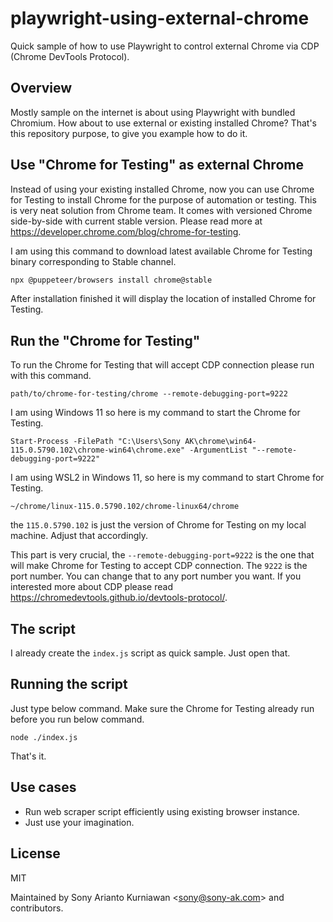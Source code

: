 # playwright-using-external-chrome
Quick sample of how to use Playwright to control external Chrome via CDP (Chrome DevTools Protocol).

## Overview
Mostly sample on the internet is about using Playwright with bundled Chromium. How about to use external or existing installed Chrome? That's this repository purpose, to give you example how to do it.

## Use "Chrome for Testing" as external Chrome
Instead of using your existing installed Chrome, now you can use Chrome for Testing to install Chrome for the purpose of automation or testing. This is very neat solution from Chrome team. It comes with versioned Chrome side-by-side with current stable version. Please read more at https://developer.chrome.com/blog/chrome-for-testing.

I am using this command to download latest available Chrome for Testing binary corresponding to Stable channel.

```bash
npx @puppeteer/browsers install chrome@stable
```

After installation finished it will display the location of installed Chrome for Testing.

## Run the "Chrome for Testing"

To run the Chrome for Testing that will accept CDP connection please run with this command.

```
path/to/chrome-for-testing/chrome --remote-debugging-port=9222
```

I am using Windows 11 so here is my command to start the Chrome for Testing.

```
Start-Process -FilePath "C:\Users\Sony AK\chrome\win64-115.0.5790.102\chrome-win64\chrome.exe" -ArgumentList "--remote-debugging-port=9222"
```

I am using WSL2 in Windows 11, so here is my command to start Chrome for Testing.

```
~/chrome/linux-115.0.5790.102/chrome-linux64/chrome
```

the `115.0.5790.102` is just the version of Chrome for Testing on my local machine. Adjust that accordingly.

This part is very crucial, the `--remote-debugging-port=9222` is the one that will make Chrome for Testing to accept CDP connection. The `9222` is the port number. You can change that to any port number you want. If you interested more about CDP please read https://chromedevtools.github.io/devtools-protocol/.

## The script

I already create the `index.js` script as quick sample. Just open that.

## Running the script

Just type below command. Make sure the Chrome for Testing already run before you run below command.

```
node ./index.js
```

That's it.

## Use cases

- Run web scraper script efficiently using existing browser instance.
- Just use your imagination.

## License

MIT

Maintained by Sony Arianto Kurniawan <<sony@sony-ak.com>> and contributors.
